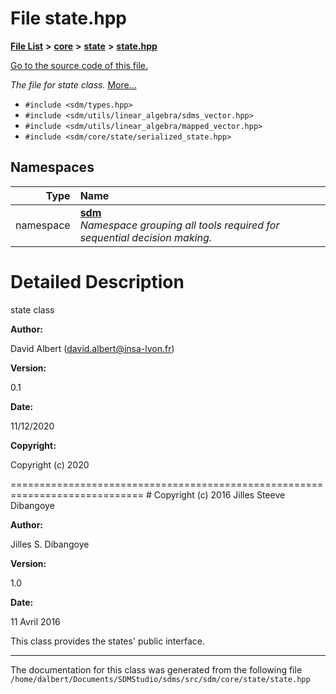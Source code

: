 
<NavBar active_item_id="2"/>

# File state.hpp


[**File List**](files.md) **>** [**core**](dir_92216a09053680f71034e5e26026ee62.md) **>** [**state**](dir_d0d8dc666ec4ca9b544d63f25347f269.md) **>** [**state.hpp**](state_8hpp.md)

[Go to the source code of this file.](state_8hpp_source.md)

_The file for state class._ [More...](#detailed-description)

* `#include <sdm/types.hpp>`
* `#include <sdm/utils/linear_algebra/sdms_vector.hpp>`
* `#include <sdm/utils/linear_algebra/mapped_vector.hpp>`
* `#include <sdm/core/state/serialized_state.hpp>`









## Namespaces

| Type | Name |
| ---: | :--- |
| namespace | [**sdm**](namespacesdm.md) <br>_Namespace grouping all tools required for sequential decision making._  |














# Detailed Description


state class



**Author:**

David Albert ([david.albert@insa-lyon.fr](mailto:david.albert@insa-lyon.fr)) 




**Version:**

0.1 




**Date:**

11/12/2020




**Copyright:**

Copyright (c) 2020


============================================================================= # Copyright (c) 2016 Jilles Steeve Dibangoye 






**Author:**

Jilles S. Dibangoye 




**Version:**

1.0 




**Date:**

11 Avril 2016


This class provides the states' public interface. 

    

------------------------------
The documentation for this class was generated from the following file `/home/dalbert/Documents/SDMStudio/sdms/src/sdm/core/state/state.hpp`